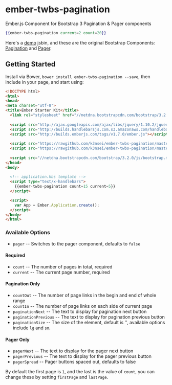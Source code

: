 ember-twbs-pagination
================

Ember.js Component for Bootstrap 3 Pagination &amp; Pager components

```hbs
{{ember-twbs-pagination current=2 count=20}}
```

Here's a [demo][1] jsbin, and these are the original Bootstrap Components: [Pagination][2] and [Pager][3].

## Getting Started

Install via Bower, `bower install ember-twbs-pagination --save`, then include in your page, and start using:

```html
<!DOCTYPE html>
<html>
<head>
<meta charset="utf-8">
<title>Ember Starter Kit</title>
  <link rel="stylesheet" href="//netdna.bootstrapcdn.com/bootstrap/3.2.0/css/bootstrap.min.css">
  
  <script src="http://ajax.googleapis.com/ajax/libs/jquery/1.10.2/jquery.min.js"></script>
  <script src="http://builds.handlebarsjs.com.s3.amazonaws.com/handlebars-v1.3.0.js"></script>
  <script src="http://builds.emberjs.com/tags/v1.7.0/ember.js"></script>
  
  <script src="https://rawgithub.com/k3nsei/ember-twbs-pagination/master/dist/ember-twbs-pagination.template.js"></script>
  <script src="https://rawgithub.com/k3nsei/ember-twbs-pagination/master/dist/ember-twbs-pagination.js"></script>
  
  <script src="//netdna.bootstrapcdn.com/bootstrap/3.2.0/js/bootstrap.min.js"></script>
</head>
<body>
  
  <!-- application.hbs template -->
  <script type="text/x-handlebars">
    {{ember-twbs-pagination count=15 current=5}}
  </script>

  <script>
    var App = Ember.Application.create();
  </script>
</body>
</html>
```

### Available Options
- `pager` -- Switches to the pager component, defaults to `false`

#### Required
- `count` -- The number of pages in total, required
- `current` -- The current page number, required

#### Pagination Only
- `countOut` -- The number of page links in the begin and end of whole range
- `countIn` -- The number of page links on each side of current page
- `paginationNext` -- The text to display for pagination next button
- `paginationPrevious` -- The text to display for pagination previous button
- `paginationSize` -- The size of the element, default is '', available options include `lg` and `sm`.

#### Pager Only
- `pagerNext` -- The text to display for the pager next button
- `pagerPrevious` -- The text to display for the pager previous button
- `pagerSpread` -- Pager buttons spaced out, defaults to false

By default the first page is `1`, and the last is the value of `count`, you can change these by setting `firstPage` and `lastPage`.

[1]: http://emberjs.jsbin.com/panete/5/
[2]: http://getbootstrap.com/components/#pagination
[3]: http://getbootstrap.com/components/#ember-twbs-pagination
